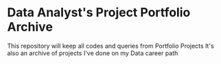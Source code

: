 # Data Analyst's Project Portfolio Archive
This repository will keep all codes and queries from Portfolio Projects
It's also an archive of projects I've done on my Data career path
